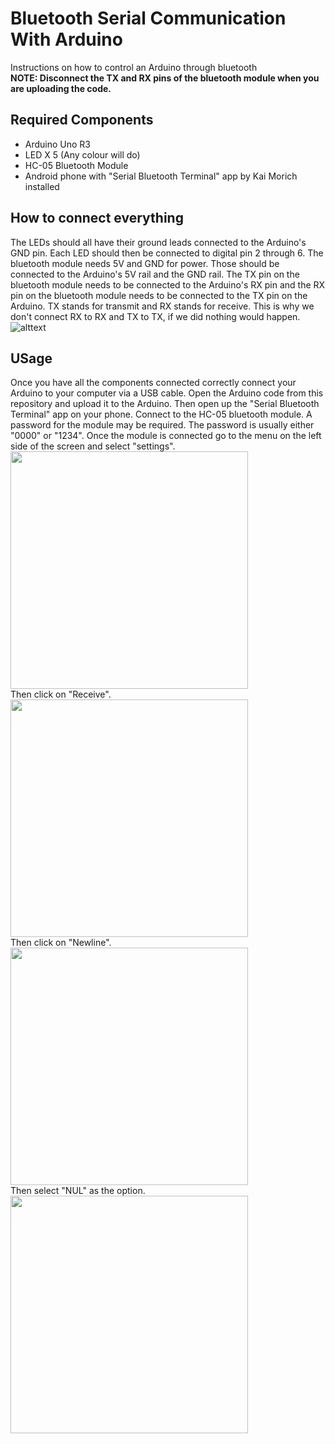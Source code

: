 # Bluetooth Serial Communication With Arduino
 Instructions on how to control an Arduino through bluetooth   
 **NOTE: Disconnect the TX and RX pins of the bluetooth module when you are uploading the code.**
## Required Components
- Arduino Uno R3
- LED X 5 (Any colour will do)
- HC-05 Bluetooth Module 
- Android phone with "Serial Bluetooth Terminal" app by Kai Morich installed

## How to connect everything
The LEDs should all have their ground leads connected to the Arduino's GND pin. Each LED should then be connected to digital pin 2 through 6. The bluetooth module needs 5V and GND for power. Those should be connected to the Arduino's 5V rail and the GND rail. The TX pin on the bluetooth module needs to be connected to the Arduino's RX pin and the RX pin on the bluetooth module needs to be connected to the TX pin on the Arduino. TX stands for transmit and RX stands for receive. This is why we don't connect RX to RX and TX to TX, if we did nothing would happen.
![alttext](https://github.com/Linja82/Bluetooth-Serial-Communication-With-Arduino/blob/master/Images/Bluetooth_Module%20Schematic.png)

## USage
Once you have all the components connected correctly connect your Arduino to your computer via a USB cable. Open the Arduino code from this repository and upload it to the Arduino. Then open up the "Serial Bluetooth Terminal" app on your phone. Connect to the HC-05 bluetooth module. A password for the module may be required. The password is usually either "0000" or "1234". Once the module is connected go to the menu on the left side of the screen and select "settings".
<img src="https://github.com/Linja82/Bluetooth-Serial-Communication-With-Arduino/blob/master/Images/Screenshot_20190808-040911.png" width="380">  
Then click on "Receive".
<img src="https://github.com/Linja82/Bluetooth-Serial-Communication-With-Arduino/blob/master/Images/Screenshot_20190808-040920.png" width ="380">  
Then click on "Newline".
<img src="https://github.com/Linja82/Bluetooth-Serial-Communication-With-Arduino/blob/master/Images/Screenshot_20190808-040931.png" width ="380">  
Then select "NUL" as the option.
<img src="https://github.com/Linja82/Bluetooth-Serial-Communication-With-Arduino/blob/master/Images/Screenshot_20190808-040941.png" width ="380">  

